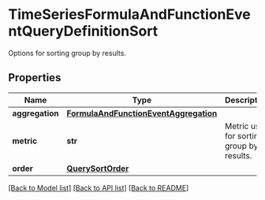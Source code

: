 # TimeSeriesFormulaAndFunctionEventQueryDefinitionSort

Options for sorting group by results.
## Properties
Name | Type | Description | Notes
------------ | ------------- | ------------- | -------------
**aggregation** | [**FormulaAndFunctionEventAggregation**](FormulaAndFunctionEventAggregation.md) |  | 
**metric** | **str** | Metric used for sorting group by results. | [optional] 
**order** | [**QuerySortOrder**](QuerySortOrder.md) |  | [optional] 

[[Back to Model list]](README.md#documentation-for-models) [[Back to API list]](README.md#documentation-for-api-endpoints) [[Back to README]](README.md)


